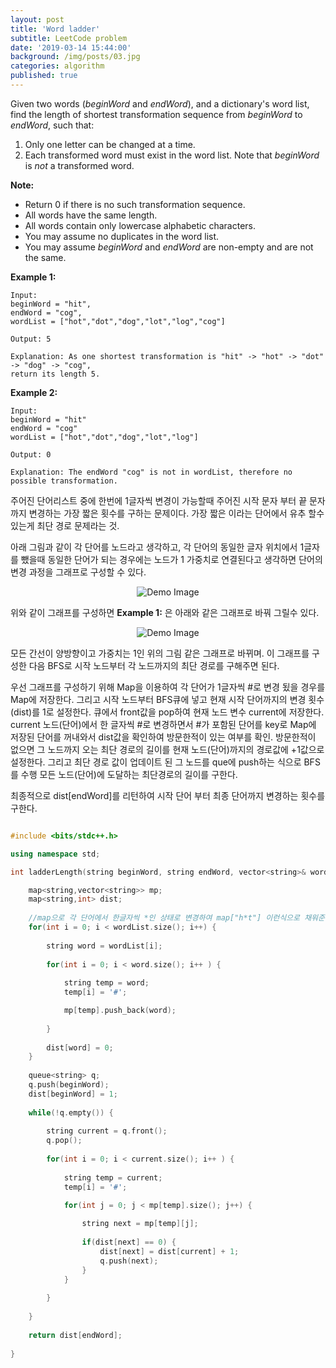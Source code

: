 ```yaml
---
layout: post
title: 'Word ladder'
subtitle: LeetCode problem
date: '2019-03-14 15:44:00'
background: /img/posts/03.jpg
categories: algorithm
published: true
---
```


Given two words (*beginWord* and *endWord*), and a dictionary's word list, find the length of shortest transformation sequence from *beginWord* to *endWord*, such that:

1. Only one letter can be changed at a time.
2. Each transformed word must exist in the word list. Note that *beginWord* is *not* a transformed word.

**Note:**

- Return 0 if there is no such transformation sequence.
- All words have the same length.
- All words contain only lowercase alphabetic characters.
- You may assume no duplicates in the word list.
- You may assume *beginWord* and *endWord* are non-empty and are not the same.

**Example 1:**

```
Input:
beginWord = "hit",
endWord = "cog",
wordList = ["hot","dot","dog","lot","log","cog"]

Output: 5

Explanation: As one shortest transformation is "hit" -> "hot" -> "dot" -> "dog" -> "cog",
return its length 5.
```

**Example 2:**

```
Input:
beginWord = "hit"
endWord = "cog"
wordList = ["hot","dot","dog","lot","log"]

Output: 0

Explanation: The endWord "cog" is not in wordList, therefore no possible transformation.
```

주어진 단어리스트 중에 한번에 1글자씩 변경이 가능할때 주어진 시작 문자 부터 끝 문자까지 변경하는 가장 짧은 횟수를
구하는 문제이다. 가장 짧은 이라는 단어에서 유추 할수있는게 최단 경로 문제라는 것. 

아래 그림과 같이 각 단어를 노드라고 생각하고, 각 단어의 동일한 글자 위치에서 1글자를 뺐을때 동일한 단어가 되는 경우에는 
노드가 1 가중치로 연결된다고 생각하면 단어의 변경 과정을 그래프로 구성할 수 있다.

<center>
  <img class="img" src="https://leetcode.com/problems/word-ladder/Figures/127/Word_Ladder_2.png" alt="Demo Image">
</center>

위와 같이 그래프를 구성하면 **Example 1:** 은 아래와 같은 그래프로 바꿔 그릴수 있다.

<center>
<img class="img" src="https://leetcode.com/problems/word-ladder/Figures/127/Word_Ladder_1.png" alt="Demo Image">
</center>

모든 간선이 양방향이고 가중치는 1인 위의 그림 같은 그래프로 바뀌며. 이 그래프를 구성한 다음 BFS로 
시작 노드부터 각 노드까지의 최단 경로를 구해주면 된다.

우선 그래프를 구성하기 위해 Map을 이용하여 각 단어가 1글자씩 #로 변경 됬을 경우를 Map에 저장한다.
그리고 시작 노드부터 BFS큐에 넣고 현재 시작 단어까지의 변경 횟수(dist)를 1로 설정한다. 
큐에서 front값을 pop하여 현재 노드 변수 current에 저장한다. 
current 노드(단어)에서 한 글자씩 #로 변경하면서 #가 포함된 단어를 key로 Map에 
저장된 단어를 꺼내와서 dist값을 확인하여 방문한적이 있는 여부를 확인. 
방문한적이 없으면 그 노드까지 오는 최단 경로의 길이를 현재 
노드(단어)까지의 경로값에 +1값으로 설정한다. 그리고 최단 경로 값이 업데이트 된 그 노드를 
que에 push하는 식으로 BFS를 수행 모든 노드(단어)에 도달하는 최단경로의 길이를 구한다. 

최종적으로 dist[endWord]를 리턴하여 시작 단어 부터 최종 단어까지 변경하는 횟수를 구한다.

```c++

#include <bits/stdc++.h>

using namespace std;

int ladderLength(string beginWord, string endWord, vector<string>& wordList) {

    map<string,vector<string>> mp;
    map<string,int> dist;
    
    //map으로 각 단어에서 한글자씩 *인 상태로 변경하여 map["h*t"] 이런식으로 채워준다.
    for(int i = 0; i < wordList.size(); i++) {
        
        string word = wordList[i];
        
        for(int i = 0; i < word.size(); i++ ) {
        
            string temp = word;
            temp[i] = '#';

            mp[temp].push_back(word);
            
        }
        
        dist[word] = 0;
    }
    
    queue<string> q;
    q.push(beginWord);
    dist[beginWord] = 1;
    
    while(!q.empty()) {
    
        string current = q.front();
        q.pop();
        
        for(int i = 0; i < current.size(); i++ ) {
            
            string temp = current;
            temp[i] = '#';

            for(int j = 0; j < mp[temp].size(); j++) {
            
                string next = mp[temp][j];
                
                if(dist[next] == 0) {
                    dist[next] = dist[current] + 1;
                    q.push(next);
                }
            }
            
        }
    
    }
    
    return dist[endWord];
    
}


```

